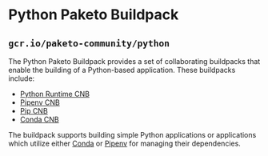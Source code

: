# Python Paketo Buildpack

## `gcr.io/paketo-community/python`

The Python Paketo Buildpack provides a set of collaborating buildpacks that
enable the building of a Python-based application. These buildpacks include:
- [Python Runtime CNB](https://github.com/paketo-community/python-runtime)
- [Pipenv CNB](https://github.com/paketo-community/pipenv)
- [Pip CNB](https://github.com/paketo-community/pip)
- [Conda CNB](https://github.com/paketo-community/conda)

The buildpack supports building simple Python applications or applications which
utilize either [Conda](https://conda.io) or [Pipenv](https://pypi.org/project/pipenv/) for managing their dependencies.

<!-- Trivial change to trigger PR test re-run. Necessary because "re-run jobs" button not available on test PR action. Remove this afterward.->
